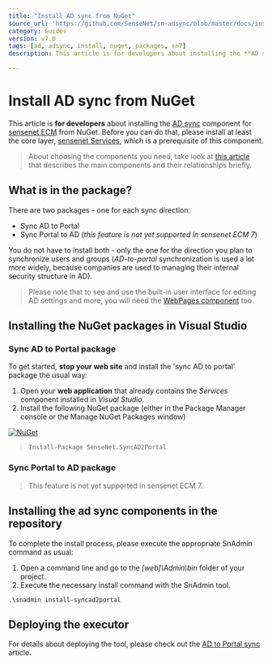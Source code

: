 ```yaml
---
title: "Install AD sync from NuGet"
source_url: 'https://github.com/SenseNet/sn-adsync/blob/master/docs/install-adsync-from-nuget.md'
category: Guides
version: v7.0
tags: [ad, adsync, install, nuget, packages, sn7]
description: This article is for developers about installing the **AD sync** component for sensenet ECM from NuGet. Before you can do that, please install at least the core layer, sensenet Services, which is a prerequisite of this component.

---
```


# Install AD sync from NuGet
This article is **for developers** about installing the [AD sync](/docs/adsync) component for [sensenet ECM](https://github.com/SenseNet) from NuGet. Before you can do that, please install at least the core layer, [sensenet Services](/docs/install-sn-from-nuget), which is a prerequisite of this component.

> About choosing the components you need, take look at [this article](/docs/sensenet-components) that describes the main components and their relationships briefly.

## What is in the package?
There are two packages - one for each sync direction:

- Sync AD to Portal
- Sync Portal to AD (*this feature is not yet supported in sensenet ECM 7*)

You do not have to install both - only the one for the direction you plan to synchronize users and groups (*AD-to-portal* synchronization is used a lot more widely, because companies are used to managing their internal security structure in AD).

> Please note that to see and use the built-in user interface for editing AD settings and more, you will need the [WebPages component](https://github.com/SenseNet/sn-webpages) too. 

## Installing the NuGet packages in Visual Studio
### Sync AD to Portal package
To get started, **stop your web site** and install the 'sync AD to portal' package the usual way:

1. Open your **web application** that already contains the *Services* component installed in *Visual Studio*.
2. Install the following NuGet package (either in the Package Manager console or the Manage NuGet Packages window)

[![NuGet](https://img.shields.io/nuget/v/SenseNet.SyncAD2Portal.svg)](https://www.nuget.org/packages/SenseNet.SyncAD2Portal)

> `Install-Package SenseNet.SyncAD2Portal`

### Sync Portal to AD package
> This feature is not yet supported in sensenet ECM 7.

## Installing the ad sync components in the repository
To complete the install process, please execute the appropriate SnAdmin command as usual:

1. Open a command line and go to the *[web]\Admin\bin* folder of your project.
2. Execute the necessary install command with the SnAdmin tool.

```text
.\snadmin install-syncad2portal
```

## Deploying the executor
For details about deploying the tool, please check out the [AD to Portal sync](/docs/sync-ad-to-portal) article.